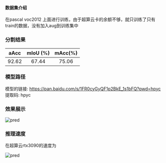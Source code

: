 #### 数据集介绍

在pascal voc2012 上面进行训练，由于超算云卡的余额不够，就只训练了只有train的数据，没有加入aug到训练集中



### 分割结果

|  aAcc          |  mIoU (%) |mAcc(%)|
| :-----------------: |  :-------: | :-------: |
|  92.62 |   67.44   |75.06|



### 模型路径
模型的链接: https://pan.baidu.com/s/1FR0cyGyQF1p2BkE_1s1bFQ?pwd=hpyc 提取码: hpyc 

### 效果展示
![pred](https://github.com/pranerd/ai_campus_hw/blob/master/homework03/advance/advance_pred.jpg)
### 推理速度
在超算云rtx3090的速度为

![pred](https://user-images.githubusercontent.com/19358928/218498925-36c17f3e-d071-49f1-9c67-e50bed5ed444.png)


